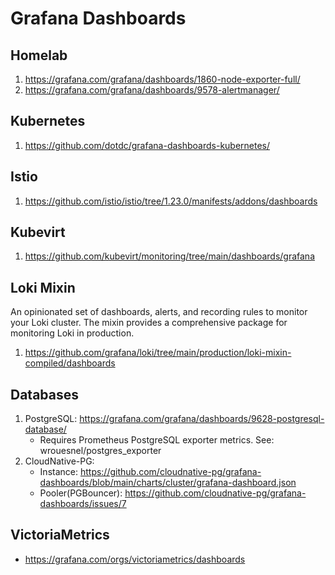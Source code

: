 # Grafana Dashboards

## Homelab

1. https://grafana.com/grafana/dashboards/1860-node-exporter-full/
2. https://grafana.com/grafana/dashboards/9578-alertmanager/

## Kubernetes

1. https://github.com/dotdc/grafana-dashboards-kubernetes/

## Istio

1. https://github.com/istio/istio/tree/1.23.0/manifests/addons/dashboards

## Kubevirt

1. https://github.com/kubevirt/monitoring/tree/main/dashboards/grafana

## Loki Mixin

An opinionated set of dashboards, alerts, and recording rules to monitor your Loki cluster. The
mixin provides a comprehensive package for monitoring Loki in production.

1. https://github.com/grafana/loki/tree/main/production/loki-mixin-compiled/dashboards

## Databases

1. PostgreSQL: https://grafana.com/grafana/dashboards/9628-postgresql-database/
   - Requires Prometheus PostgreSQL exporter metrics. See: wrouesnel/postgres_exporter
1. CloudNative-PG:
   - Instance:
     https://github.com/cloudnative-pg/grafana-dashboards/blob/main/charts/cluster/grafana-dashboard.json
   - Pooler(PGBouncer): https://github.com/cloudnative-pg/grafana-dashboards/issues/7

## VictoriaMetrics

- https://grafana.com/orgs/victoriametrics/dashboards
